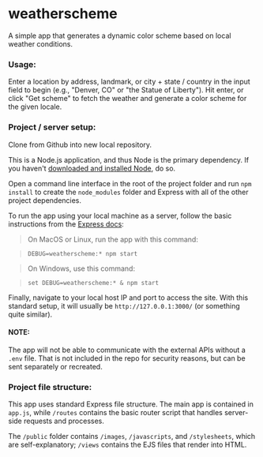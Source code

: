 # weatherscheme
A simple app that generates a dynamic color scheme based on local weather conditions.

### Usage:
Enter a location by address, landmark, or city + state / country in the input field to begin (e.g., "Denver, CO" or "the Statue of Liberty"). Hit enter, or click "Get scheme" to fetch the weather and generate a color scheme for the given locale.

### Project / server setup:
Clone from Github into new local repository.

This is a Node.js application, and thus Node is the primary dependency. If you haven't [downloaded and installed Node](https://nodejs.org/), do so.

Open a command line interface in the root of the project folder and run `npm install` to create the `node_modules` folder and Express with all of the other project dependencies.

To run the app using your local machine as a server, follow the basic instructions from the [Express docs](https://expressjs.com/en/starter/generator.html):

> On MacOS or Linux, run the app with this command:

> `DEBUG=weatherscheme:* npm start`

> On Windows, use this command:

> `set DEBUG=weatherscheme:* & npm start`

Finally, navigate to your local host IP and port to access the site. With this standard setup, it will usually be `http://127.0.0.1:3000/` (or something quite similar).

#### NOTE:
The app will not be able to communicate with the external APIs without a `.env` file. That is not included in the repo for security reasons, but can be sent separately or recreated.

### Project file structure:
This app uses standard Express file structure. The main app is contained in `app.js`, while `/routes` contains the basic router script that handles server-side requests and processes.

The `/public` folder contains `/images`, `/javascripts`, and `/stylesheets`, which are self-explanatory; `/views` contains the EJS files that render into HTML.
